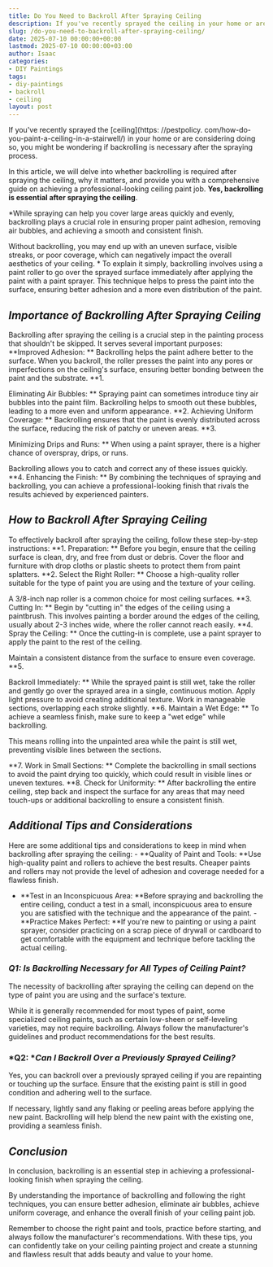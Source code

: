 ```yaml
---
title: Do You Need to Backroll After Spraying Ceiling
description: If you've recently sprayed the ceiling in your home or are considering doing so, you might be wondering if backrolling is necessary after the spraying...
slug: /do-you-need-to-backroll-after-spraying-ceiling/
date: 2025-07-10 00:00:00+00:00
lastmod: 2025-07-10 00:00:00+03:00
author: Isaac
categories:
- DIY Paintings
tags:
- diy-paintings
- backroll
- ceiling
layout: post
---
```


If you've recently sprayed the [ceiling](https: //pestpolicy. com/how-do-you-paint-a-ceiling-in-a-stairwell/) in your home or are considering doing so, you might be wondering if backrolling is necessary after the spraying process.

In this article, we will delve into whether backrolling is required after spraying the ceiling, why it matters, and provide you with a comprehensive guide on achieving a professional-looking ceiling paint job. **Yes, backrolling is essential after spraying the ceiling**.

*While spraying can help you cover large areas quickly and evenly, backrolling plays a crucial role in ensuring proper paint adhesion, removing air bubbles, and achieving a smooth and consistent finish.

Without backrolling, you may end up with an uneven surface, visible streaks, or poor coverage, which can negatively impact the overall aesthetics of your ceiling. * To explain it simply, backrolling involves using a paint roller to go over the sprayed surface immediately after applying the paint with a paint sprayer. This technique helps to press the paint into the surface, ensuring better adhesion and a more even distribution of the paint.

##  *Importance of Backrolling After Spraying Ceiling*

Backrolling after spraying the ceiling is a crucial step in the painting process that shouldn't be skipped. It serves several important purposes: **Improved Adhesion: ** Backrolling helps the paint adhere better to the surface. When you backroll, the roller presses the paint into any pores or imperfections on the ceiling's surface, ensuring better bonding between the paint and the substrate. **1.

Eliminating Air Bubbles: ** Spraying paint can sometimes introduce tiny air bubbles into the paint film. Backrolling helps to smooth out these bubbles, leading to a more even and uniform appearance. **2. Achieving Uniform Coverage: ** Backrolling ensures that the paint is evenly distributed across the surface, reducing the risk of patchy or uneven areas. **3.

Minimizing Drips and Runs: ** When using a paint sprayer, there is a higher chance of overspray, drips, or runs.

Backrolling allows you to catch and correct any of these issues quickly. **4. Enhancing the Finish: ** By combining the techniques of spraying and backrolling, you can achieve a professional-looking finish that rivals the results achieved by experienced painters.

##  *How to Backroll After Spraying Ceiling*

To effectively backroll after spraying the ceiling, follow these step-by-step instructions: **1. Preparation: ** Before you begin, ensure that the ceiling surface is clean, dry, and free from dust or debris. Cover the floor and furniture with drop cloths or plastic sheets to protect them from paint splatters. **2. Select the Right Roller: ** Choose a high-quality roller suitable for the type of paint you are using and the texture of your ceiling.

A 3/8-inch nap roller is a common choice for most ceiling surfaces. **3. Cutting In: ** Begin by "cutting in" the edges of the ceiling using a paintbrush. This involves painting a border around the edges of the ceiling, usually about 2-3 inches wide, where the roller cannot reach easily. **4. Spray the Ceiling: ** Once the cutting-in is complete, use a paint sprayer to apply the paint to the rest of the ceiling.

Maintain a consistent distance from the surface to ensure even coverage. **5.

Backroll Immediately: ** While the sprayed paint is still wet, take the roller and gently go over the sprayed area in a single, continuous motion. Apply light pressure to avoid creating additional texture. Work in manageable sections, overlapping each stroke slightly. **6. Maintain a Wet Edge: ** To achieve a seamless finish, make sure to keep a "wet edge" while backrolling.

This means rolling into the unpainted area while the paint is still wet, preventing visible lines between the sections.

**7. Work in Small Sections: ** Complete the backrolling in small sections to avoid the paint drying too quickly, which could result in visible lines or uneven textures. **8. Check for Uniformity: ** After backrolling the entire ceiling, step back and inspect the surface for any areas that may need touch-ups or additional backrolling to ensure a consistent finish.

##  *Additional Tips and Considerations*

Here are some additional tips and considerations to keep in mind when backrolling after spraying the ceiling: - **Quality of Paint and Tools: **Use high-quality paint and rollers to achieve the best results. Cheaper paints and rollers may not provide the level of adhesion and coverage needed for a flawless finish.

- **Test in an Inconspicuous Area: **Before spraying and backrolling the entire ceiling, conduct a test in a small, inconspicuous area to ensure you are satisfied with the technique and the appearance of the paint. - **Practice Makes Perfect: **If you're new to painting or using a paint sprayer, consider practicing on a scrap piece of drywall or cardboard to get comfortable with the equipment and technique before tackling the actual ceiling.

###  *Q1: Is Backrolling Necessary for All Types of Ceiling Paint?*

The necessity of backrolling after spraying the ceiling can depend on the type of paint you are using and the surface's texture.

While it is generally recommended for most types of paint, some specialized ceiling paints, such as certain low-sheen or self-leveling varieties, may not require backrolling. Always follow the manufacturer's guidelines and product recommendations for the best results.

###  *Q2: **Can I Backroll Over a Previously Sprayed Ceiling?*

Yes, you can backroll over a previously sprayed ceiling if you are repainting or touching up the surface. Ensure that the existing paint is still in good condition and adhering well to the surface.

If necessary, lightly sand any flaking or peeling areas before applying the new paint. Backrolling will help blend the new paint with the existing one, providing a seamless finish.

##  *Conclusion*

In conclusion, backrolling is an essential step in achieving a professional-looking finish when spraying the ceiling.

By understanding the importance of backrolling and following the right techniques, you can ensure better adhesion, eliminate air bubbles, achieve uniform coverage, and enhance the overall finish of your ceiling paint job.

Remember to choose the right paint and tools, practice before starting, and always follow the manufacturer's recommendations. With these tips, you can confidently take on your ceiling painting project and create a stunning and flawless result that adds beauty and value to your home.
